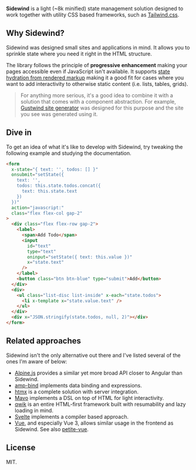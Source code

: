 **Sidewind** is a light (~8k minified) state management solution designed to work together with utility CSS based frameworks, such as [Tailwind.css](https://tailwindcss.com).

## Why Sidewind?

Sidewind was designed small sites and applications in mind. It allows you to sprinkle state where you need it right in the HTML structure.

The library follows the principle of **progressive enhancement** making your pages accessible even if JavaScript isn't available. It supports [state hydration from rendered markup](/ssr/) making it a good fit for cases where you want to add interactivity to otherwise static content (i.e. lists, tables, grids).

> For anything more serious, it's a good idea to combine it with a solution that comes with a component abstraction. For example, [Gustwind site generator](https://gustwind.js.org/) was designed for this purpose and the site you see was generated using it.

## Dive in

To get an idea of what it's like to develop with Sidewind, try tweaking the following example and studying the documentation.

```html
<form
  x-state="{ text: '', todos: [] }"
  onsubmit="setState({
    text: '',
    todos: this.state.todos.concat({
      text: this.state.text
    })
  })"
  action="javascript:"
  class="flex flex-col gap-2"
>
  <div class="flex flex-row gap-2">
    <label>
      <span>Add Todo</span>
      <input
        id="text"
        type="text"
        oninput="setState({ text: this.value })"
        x="state.text"
      />
    </label>
    <button class="btn btn-blue" type="submit">Add</button>
  </div>
  <div>
    <ul class="list-disc list-inside" x-each="state.todos">
      <li x-template x="state.value.text" />
    </ul>
  </div>
  <div x="JSON.stringify(state.todos, null, 2)"></div>
</form>
```

## Related approaches

Sidewind isn't the only alternative out there and I've listed several of the ones I'm aware of below:

- [Alpine.js](https://github.com/alpinejs/alpine) provides a similar yet more broad API closer to Angular than Sidewind.
- [amp-bind](https://amp.dev/documentation/components/amp-bind/) implements data binding and expressions.
- [htmx](https://htmx.org/) is a complete solution with server integration.
- [Mavo](https://mavo.io) implements a DSL on top of HTML for light interactivity.
- [qwik](https://github.com/BuilderIO/qwik) is an entire HTML-first framework built with resumability and lazy loading in mind.
- [Svelte](https://svelte.dev) implements a compiler based approach.
- [Vue](https://vuejs.org), and especially Vue 3, allows similar usage in the frontend as Sidewind. See also [petite-vue](https://github.com/vuejs/petite-vue).

## License

MIT.
